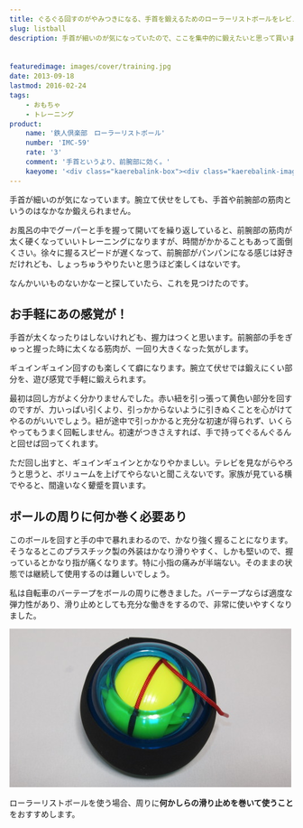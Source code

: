 ```yaml
---
title: ぐるぐる回すのがやみつきになる、手首を鍛えるためのローラーリストボールをレビュー
slug: listball
description: 手首が細いのが気になっていたので、ここを集中的に鍛えたいと思って買いました。動画で使っているところを見ると面白そうでしたし。回すとかなり轟音がしますが、前腕部にいい刺激を与えてくれます。回すのにコツがいりますが、使うと病みつきになります。


featuredimage: images/cover/training.jpg
date: 2013-09-18
lastmod: 2016-02-24
tags: 
    - おもちゃ
    - トレーニング
product:
    name: '鉄人倶楽部　ローラーリストボール'
    number: 'IMC-59'
    rate: '3'
    comment: '手首というより、前腕部に効く。'
    kaeyome: '<div class="kaerebalink-box"><div class="kaerebalink-image"><a href="http://www.amazon.co.jp/exec/obidos/ASIN/B000OPIL0M/illusionspace-22/ref=nosim/" rel="nofollow" target="_blank"><img src="http://ecx.images-amazon.com/images/I/41HMwD567hL._SL160_.jpg" style="border: none;" /></a></div><div class="kaerebalink-info"><div class="kaerebalink-name"><a href="http://www.amazon.co.jp/exec/obidos/ASIN/B000OPIL0M/illusionspace-22/ref=nosim/" rel="nofollow" target="_blank">鉄人倶楽部(IRONMAN・CLUB) ローラーリストボール  IMC-59</a><div class="kaerebalink-powered-date">posted with <a href="http://kaereba.com" rel="nofollow" target="_blank">カエレバ</a></div></div><div class="kaerebalink-detail"> カワセ(KAWASE) 2012-04-05    </div><div class="kaerebalink-link1"><div class="shoplinkamazon"><a href="http://www.amazon.co.jp/gp/search?keywords=IMC-59&__mk_ja_JP=%83J%83%5E%83J%83i&tag=illusionspace-22" rel="nofollow" target="_blank" title="アマゾン" >Amazonで購入</a></div><div class="shoplinkrakuten"><a href="http://hb.afl.rakuten.co.jp/hgc/0e95387f.f2aef20d.0e953880.25e412bd/?pc=http%3A%2F%2Fsearch.rakuten.co.jp%2Fsearch%2Fmall%2FIMC-59%2F-%2Ff.1-p.1-s.1-sf.0-st.A-v.2%3Fx%3D0%26scid%3Daf_ich_link_urltxt%26m%3Dhttp%3A%2F%2Fm.rakuten.co.jp%2F" rel="nofollow" target="_blank" title="楽天市場" >楽天市場で購入</a></div></div></div><div class="booklink-footer" style="clear: left"></div></div>'
---
```


手首が細いのが気になっています。腕立て伏せをしても、手首や前腕部の筋肉というのはなかなか鍛えられません。

お風呂の中でグーパーと手を握って開いてを繰り返していると、前腕部の筋肉が太く硬くなっていいトレーニングになりますが、時間がかかることもあって面倒くさい。徐々に握るスピードが遅くなって、前腕部がパンパンになる感じは好きだけれども、しょっちゅうやりたいと思うほど楽しくはないです。

なんかいいものないかなーと探していたら、これを見つけたのです。


## お手軽にあの感覚が！


手首が太くなったりはしないけれども、握力はつくと思います。前腕部の手をぎゅっと握った時に太くなる筋肉が、一回り大きくなった気がします。

ギュインギュイン回すのも楽しくて癖になります。腕立て伏せでは鍛えにくい部分を、遊び感覚で手軽に鍛えられます。

最初は回し方がよく分かりませんでした。赤い紐を引っ張って黄色い部分を回すのですが、力いっぱい引くより、引っかからないように引きぬくことを心がけてやるのがいいでしょう。紐が途中で引っかかると充分な初速が得られず、いくらやってもうまく回転しません。初速がつきさえすれば、手で持ってぐるんぐるんと回せば回ってくれます。

ただ回し出すと、ギュインギュインとかなりやかましい。テレビを見ながらやろうと思うと、ボリュームを上げてやらないと聞こえないです。家族が見ている横でやると、間違いなく顰蹙を買います。


## ボールの周りに何か巻く必要あり


このボールを回すと手の中で暴れまわるので、かなり強く握ることになります。そうなるとこのプラスチック製の外装はかなり滑りやすく、しかも堅いので、握っているとかなり指が痛くなります。特に小指の痛みが半端ない。そのままの状態では継続して使用するのは難しいでしょう。

私は自転車のバーテープをボールの周りに巻きました。バーテープならば適度な弾力性があり、滑り止めとしても充分な働きをするので、非常に使いやすくなりました。

![ローラーリストボール　バーテープ装着後](P9021504.jpg)

ローラーリストボールを使う場合、周りに<strong>何かしらの滑り止めを巻いて使うこと</strong>をおすすめします。


  